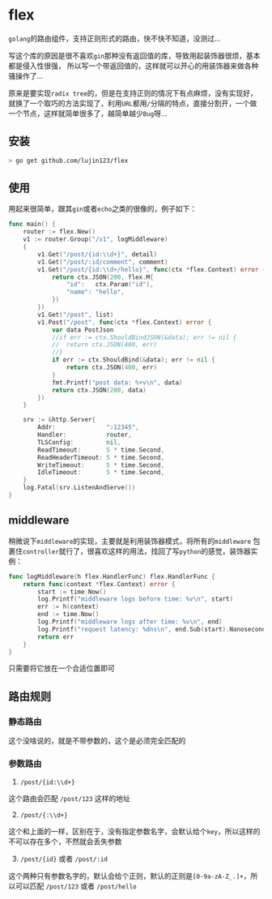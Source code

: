 # flex
`golang`的路由组件，支持正则形式的路由，快不快不知道，没测过...

写这个库的原因是很不喜欢`gin`那种没有返回值的库，导致用起装饰器很烦，基本都是侵入性很强，
所以写一个带返回值的，这样就可以开心的用装饰器来做各种骚操作了...

原来是要实现`radix tree`的，但是在支持正则的情况下有点麻烦，没有实现好，
就换了一个取巧的方法实现了，利用`URL`都用`/`分隔的特点，直接分割开，一个做
一个节点，这样就简单很多了，越简单越少`Bug`呀...

## 安装
```bash
> go get github.com/lujin123/flex
```

## 使用

用起来很简单，跟其`gin`或者`echo`之类的很像的，例子如下：

```go
func main() {
	router := flex.New()
	v1 := router.Group("/v1", logMiddleware)
	{
		v1.Get("/post/{id:\\d+}", detail)
		v1.Get("/post/:id/comment", comment)
		v1.Get("/post/{id:\\d+/hello}", func(ctx *flex.Context) error {
			return ctx.JSON(200, flex.M{
				"id":   ctx.Param("id"),
				"name": "hello",
			})
		})
		v1.Get("/post", list)
		v1.Post("/post", func(ctx *flex.Context) error {
			var data PostJson
			//if err := ctx.ShouldBindJSON(&data); err != nil {
			//	return ctx.JSON(400, err)
			//}
			if err := ctx.ShouldBind(&data); err != nil {
				return ctx.JSON(400, err)
			}
			fmt.Printf("post data: %+v\n", data)
			return ctx.JSON(200, data)
		})
	}

	srv := &http.Server{
		Addr:              ":12345",
		Handler:           router,
		TLSConfig:         nil,
		ReadTimeout:       5 * time.Second,
		ReadHeaderTimeout: 5 * time.Second,
		WriteTimeout:      5 * time.Second,
		IdleTimeout:       5 * time.Second,
	}
	log.Fatal(srv.ListenAndServe())
}
```

## middleware
稍微说下`middleware`的实现，主要就是利用装饰器模式，将所有的`middleware`
包裹住`controller`就行了，很喜欢这样的用法，找回了写`python`的感觉，装饰器实例：

```go
func logMiddleware(h flex.HandlerFunc) flex.HandlerFunc {
	return func(context *flex.Context) error {
		start := time.Now()
		log.Printf("middleware logs before time: %v\n", start)
		err := h(context)
		end := time.Now()
		log.Printf("middleware logs after time: %v\n", end)
		log.Printf("request latency: %dns\n", end.Sub(start).Nanoseconds())
		return err
	}
}
```
只需要将它放在一个合适位置即可

## 路由规则

### 静态路由

这个没啥说的，就是不带参数的，这个是必须完全匹配的

### 参数路由

1. `/post/{id:\\d+}`

这个路由会匹配 `/post/123` 这样的地址

2. `/post/{:\\d+}`

这个和上面的一样，区别在于，没有指定参数名字，会默认给个`key`，所以这样的不可以存在多个，不然就会丢失参数

3. `/post/{id}` 或者 `/post/:id`

这个两种只有参数名字的，默认会给个正则，默认的正则是`[0-9a-zA-Z_.]+`，所以可以匹配 `/post/123` 或者 `/post/hello`
